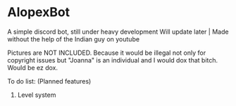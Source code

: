 # AlopexBot
A simple discord bot, still under heavy development
Will update later | Made without the help of the Indian guy on youtube

Pictures are NOT INCLUDED. Because it would be illegal not only for copyright issues but "Joanna" is an individual and I would dox that bitch. Would be ez dox.

To do list: (Planned features)
1. Level system
